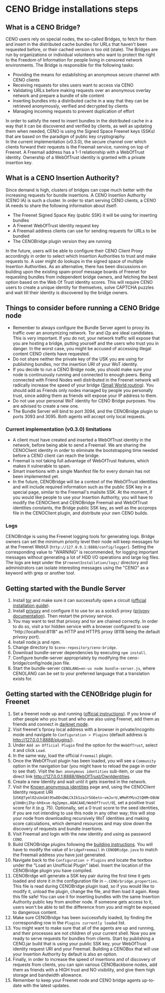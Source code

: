 # CENO Bridge installations steps

## What is a CENO Bridge?
CENO users rely on special nodes, the so-called Bridges, to fetch for them and insert in the
distributed cache bundles for URLs that haven't been requested before, or their cached version
is too old (stale). The Bridges are run by organizations or individual volunteers who want to
protect the right to the Freedom of Information for people living in censored network environments.
The Bridge is responsible for the following tasks:

  * Providing the means for establishing an anonymous secure channel with CENO clients
  * Receiving requests for sites users want to access via CENO
  * Validating URLs before making requests over an anonymous overlay network and prepare a bundle of site content
  * Inserting bundles into a distributed cache in a way that they can be retrieved anonymously, verified and decrypted by clients
  * Managing incoming requests to prevent duplication of effort

In order to satisfy the need to insert bundles in the distributed cache in a way that it can
be discovered and verified by clients, as well as updating them when needed, CENO is using the
Signed Space Freenet keys (SSKs) that are based on the paradigm of public key cryptography.  
In the current implementation (v0.3.0), the secure channel over which clients forward their
requests is the Freemail service, running on top of Freenet. A Freemail address has a 1-1
relationship with a WebOfTrust identity. Ownership of a WebOfTrust identity is granted with a
private insertion key.


## What is a CENO Insertion Authority?
Since demand is high, clusters of bridges can cope much better with the increasing requests
for bundle insertions. A CENO Insertion Authority (CENO IA) is such a cluster. In order to
start serving CENO clients, a CENO IA needs to share the following information about itself:

  * The Freenet Signed Space Key (public SSK) it will be using for inserting bundles
  * A Freenet WebOfTrust identity request key
  * A Freemail address clients can use for sending requests for URLs to be bundled
  * The CENOBridge plugin version they are running

In the future, users will be able to configure their CENO Client Proxy accordingly in order
to select which Insertion Authorities to trust and make requests to. A user might do lookups
in the signed space of multiple Insertion Authorities. As an alternative, there has been
discussions on building upon the existing spam-proof message boards of Freenet for
requesting bundles from independent bridge owners, and fetching the best option based on
the Web Of Trust identity scores. This will require CENO users to create a unique identity
for themselves, solve CAPTCHA puzzles and wait till their identity is discovered by the
bridge owners.


## Things to consider before running a CENO Bridge node
  * Remember to always configure the Bundle Server agent to proxy its traffic over an
    anonymizing network. Tor and i2p are ideal candidates. This is very important. If
    you do not, your network traffic will expose that you are hosting a bridge, putting
    yourself and the users who trust you in danger. In the worst case, you might be accused of
    accessing illegal content CENO clients have requested.
  * Do not share neither the private key of the USK you are using for publishing bundles,
    nor the insertion URI of your WoT identity.
  * If you decide to run a CENO Bridge node, you should make sure your node is continuously
    running and connected to enough peers. Being connected with Friend Nodes well distributed
    in the Freenet network will radically increase the speed of your bridge
    ([Small World routing](https://wiki.freenetproject.org/Small-world_topology)).
    You should add as Friends only nodes managed by people you personally trust, since adding
    them as friends will expose your IP address to them.
  * Do not use your personal WoT identity for CENO Bridge purposes. You are advised to create a new one.
  * The Bundle Server will bind to port 3094, and the CENOBridge plugin to ports 3093 and 3095.
    Both agents will accept only local requests.


### Current implementation (v0.3.0) limitations
  * A client must have created and inserted a WebOfTrust identity in the network, before being
    able to send a Freemail. We are sharing the CENOClient identity in order to eliminate the
    bootstrapping time needed before a CENO client can reach the bridge.
  * Freemail is not taking full advantage of WebOfTrust features, which makes it vulnerable to spam.
  * Smart insertions with a single Manifest file for every domain has not been implemented yet.
  * In the future, CENOBridge will be a context of the WebOfTrust identities and will include
    required information such as the public SSK key in a special page, similar to the Freemail's
    mailsite SSK. At the moment, if you would like people to use your Insertion Authority, you will have
    to modify the CENOClient and CENOBridge Freemail and WebOfTrust identities constants, the Bridge public
    SSK key, as well as the accprops file in the CENOClient plugin, and distribute your own CENO builds.


### Logs
CENOBridge is using the Freenet logging tools for generating logs. Bridge owners can set the minimum
priority level their node will keep messages for at the Freenet WebUI (`http://127.0.0.1:8888/config/logger`).
Setting the corresponding value to "WARNING" is recommended, for logging important messages without generating
a lot of HDD I/O operations and large log files. The logs are kept under the `$FreenetInstallation/logs/`
directory and administrators can isolate interesting messages using the "CENO" as a keyword with grep or
another tool.


## Getting started with the Bundle Server
  1. Install [tor](https://www.torproject.org/) and make sure it can successfully open a circuit ([official installation guide](https://www.torproject.org/docs/installguide.html.en)).
  2. Install [privoxy](http://www.privoxy.org/) and configure it to use tor as a socks5 proxy ([privoxy documentation](http://www.privoxy.org/faq/misc.html#TOR)). Then restart the privoxy service.
  3. You may want to test that privoxy and tor are chained correctly. In order to do so, visit a tor hidden service with a browser configured to use "http://localhost:8118" as HTTP and HTTPS proxy (8118 being the default privoxy port).
  4. Install node.js and npm.
  5. Change directory to `$ceno-repository/ceno-bridge`.
  6. Download bundle-server dependencies by executing `npm install`.
  7. Configure bundle-server appropriately by modifying the ceno-bridge/config/node.json file.
  8. Start the bundle-server `CENOLANG=en-us node bundle-server.js`, where CENOLANG can be set to your preferred language that a translation exists for.


## Getting started with the CENOBridge plugin for Freenet
  1. Set a freenet node up and running
   ([official instructions](https://freenetproject.org/install.html)).
   If you know of other people who you trust and who are also using Freenet, add them as friends and connect
   in [darknet mode](https://freenetproject.org/connect.html).
  2. Visit freenet's fproxy local address with a browser in private/incognito mode and navigate to
   `Configuration > Plugins` (default address is http://127.0.0.1:8888/plugins/).
  3. Under `Add an Official Plugin` find the option for the `WebOfTrust`, select it and click `Load`.
  4. In the same way, load the official `Freemail` plugin.
  5. Once the WebOfTrust plugin has been loaded, you will see a `Community` option in the navigation bar
   (you might have to reload the page in order to see that). Visit the `Own anonymous identities` sub-item,
   or use the direct link http://127.0.0.1:8888/WebOfTrust/OwnIdentities.
  6. Create a new Identity and wait until it gets inserted in the network.
  7. Visit the [Known anonymous identities](http://127.0.0.1:8888/WebOfTrust/KnownIdentities) page and, using
   the CENOClient Identity request URI
   (`USK@7ymlO2uUoGAt9SwDDnDWLCkIkSzaJr5G6etn~vmJxrU,WMeRYMzx2tQHM~O8UWglUmBnjIhp~bh8xue-6g2pmps,AQACAAE/WebOfTrust/0`),
   set a positive trust score for it (e.g. 75). Optionally, set a 0 trust score to the seed identities, if you are
   not intending to use this node in any other way; this will stop your node from downloading recursively WoT
   identities and making score calculations, which demand resources and may slow down the discovery of requests
   and bundle insertions.
  7. Visit Freemail and login with the new identity and using as password `CENO`.
  8. Build CENOBridge plugins following the
   [building instructions](https://github.com/equalitie/ceno/blob/master/ceno-freenet/README.building.md).
   You will have to modify the value of `bridgeFreemail` in `CENOBRidge.java` to match the Freemail address you
   have just generated.
  9. Navigate back to the `Configuration > Plugins` and locate the textbox under the "Load an Unofficial Plugin" label.
   Insert the location of the CENOBridge plugin you have compiled.
  10. CENOBridge will generate a SSK key pair during the first time it gets loaded and store it in the configuration file
   in `~.CENO/bridge.properties`. This file is read during CENOBridge plugin load, so if you would like to modify it,
   unload the plugin, change the file, and then load it again. Keep this file safe! You can use it for inserting bundles
   with the same Insertion Authority public key from another node. If someone gets access to it, users won't be able to
   tell the difference from you and might be exposed to dangerous content.
  11. Make sure CENOBridge has been successfully loaded, by finding the corresponding row in the
   `Plugins currently loaded` list.
  12. You might want to make sure that all of the agents are up and running, and their processes are not children of
  your current shell. Now you are ready to serve requests for bundles from clients. Start by publishing a CENO.jar build that is using your public
  SSK key, your WebOfTrust identity request URI and your Freemail. Building a CENOBox that will use your Insertion
  Authority by default is also an option.
  13. Finally, in order to increase the speed of insertions and of discovery of requests from clients, you can spin
  various CENOBackbone nodes, add them as friends with a HIGH trust and NO visibility, and give them high storage
  and bandwidth allowance.
  14. Remember to keep your Freenet node and CENO bridge agents up-to-date with the latest updates.
